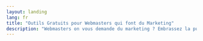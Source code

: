 ```yaml
---
layout: landing
lang: fr
title: "Outils Gratuits pour Webmasters qui font du Marketing"
description: "Webmasters on vous demande du marketing ? Embrassez la puissance des outils libres et de notre communauté."
---
```

